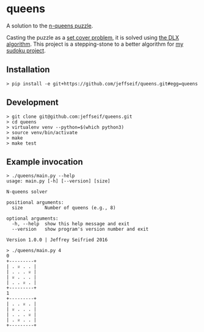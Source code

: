 # queens

A solution to the [n-queens puzzle](https://en.wikipedia.org/wiki/Eight_queens_puzzle).

Casting the puzzle as a [set cover problem](https://en.wikipedia.org/wiki/Set_cover_problem), it is solved using [the DLX algorithm](http://arxiv.org/abs/cs/0011047v1).
This project is a stepping-stone to a better algorithm for [my sudoku project](http://github.com/jeffseif/sudoku).

## Installation

    > pip install -e git+https://github.com/jeffseif/queens.git#egg=queens

## Development

    > git clone git@github.com:jeffseif/queens.git
    > cd queens
    > virtualenv venv --python=$(which python3)
    > source venv/bin/activate
    > make
    > make test

## Example invocation

    > ./queens/main.py --help
    usage: main.py [-h] [--version] [size]

    N-queens solver

    positional arguments:
      size        Number of queens (e.g., 8)

    optional arguments:
      -h, --help  show this help message and exit
      --version   show program's version number and exit

    Version 1.0.0 | Jeffrey Seifried 2016

    > ./queens/main.py 4
    0
    +---------+
    | . ♕ . . |
    | . . . ♕ |
    | ♕ . . . |
    | . . ♕ . |
    +---------+
    1
    +---------+
    | . . ♕ . |
    | ♕ . . . |
    | . . . ♕ |
    | . ♕ . . |
    +---------+
